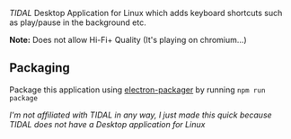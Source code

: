 *TIDAL* Desktop Application for Linux which adds keyboard shortcuts such as play/pause in the background etc.

**Note:** Does not allow Hi-Fi+ Quality (It's playing on chromium...)
## Packaging
Package this application using [electron-packager](https://www.npmjs.com/package/electron-packager)
by running `npm run package`

*I'm not affiliated with TIDAL in any way, I just made this quick because TIDAL does not have a Desktop application for Linux*
